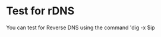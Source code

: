 <!-- TITLE: Dig Command -->
<!-- SUBTITLE: A quick summary of Dig Command -->

# Test for rDNS

You can test for Reverse DNS using the command 'dig -x $ip

#